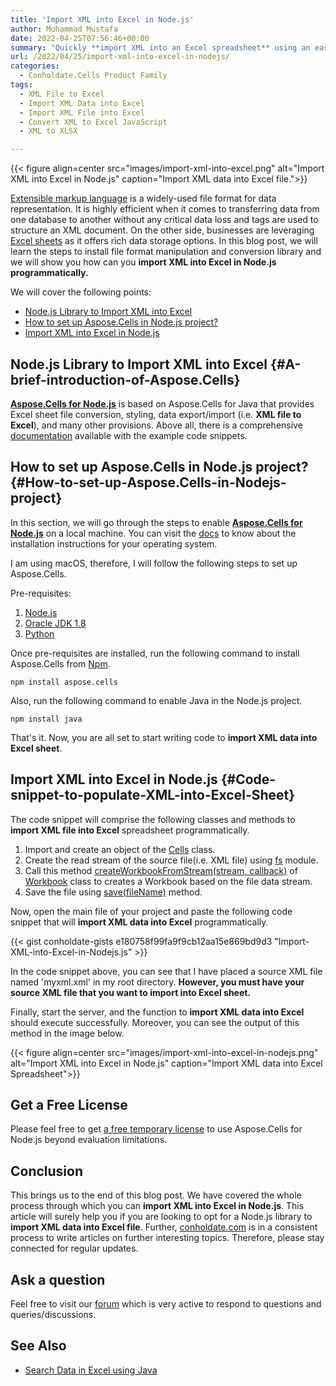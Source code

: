 ```yaml
---
title: 'Import XML into Excel in Node.js'
author: Muhammad Mustafa
date: 2022-04-25T07:56:46+00:00
summary: "Quickly **import XML into an Excel spreadsheet** using an easy-to-install library. Let's learn how can we set up & enable this provision in our Node.js application."
url: /2022/04/25/import-xml-into-excel-in-nodejs/
categories:
  - Conholdate.Cells Product Family
tags:
  - XML File to Excel
  - Import XML Data into Excel
  - Import XML File into Excel
  - Convert XML to Excel JavaScript 
  - XML to XLSX

---
```



{{< figure align=center src="images/import-xml-into-excel.png" alt="Import XML into Excel in Node.js" caption="Import XML data into Excel file.">}}

[Extensible markup language][1] is a widely-used file format for data representation. It is highly efficient when it comes to transferring data from one database to another without any critical data loss and tags are used to structure an XML document. On the other side, businesses are leveraging [Excel sheets][2] as it offers rich data storage options. In this blog post, we will learn the steps to install file format manipulation and conversion library and we will show you how can you **import XML into Excel in Node.js programmatically.**

We will cover the following points:

  * [Node.js Library to Import XML into Excel][3]
  * [How to set up Aspose.Cells in Node.js project?][4]
  * [Import XML into Excel in Node.js][5]

## Node.js Library to Import XML into Excel {#A-brief-introduction-of-Aspose.Cells}


**[Aspose.Cells for Node.js][24]** is based on Aspose.Cells for Java that provides Excel sheet file conversion, styling, data export/import (i.e. **XML file to Excel**), and many other provisions. Above all, there is a comprehensive [documentation][7] available with the example code snippets.

## How to set up Aspose.Cells in Node.js project? {#How-to-set-up-Aspose.Cells-in-Nodejs-project}

In this section, we will go through the steps to enable **[Aspose.Cells for Node.js][24]** on a local machine. You can visit the [docs][8] to know about the installation instructions for your operating system.

I am using macOS, therefore, I will follow the following steps to set up Aspose.Cells.

Pre-requisites:

  1. [Node.js][9]
  2. [Oracle JDK 1.8][10]
  3. [Python][11]

Once pre-requisites are installed, run the following command to install Aspose.Cells from [Npm][12].

```
npm install aspose.cells
```

Also, run the following command to enable Java in the Node.js project.

```
npm install java
```

That's it. Now, you are all set to start writing code to **import XML data into Excel sheet**.

## Import XML into Excel in Node.js {#Code-snippet-to-populate-XML-into-Excel-Sheet}

The code snippet will comprise the following classes and methods to **import XML file into Excel** spreadsheet programmatically.

  1. Import and create an object of the [Cells][13] class.
  2. Create the read stream of the source file(i.e. XML file) using [fs][25] module.
  3. Call this method [createWorkbookFromStream(stream, callback)][15] of [Workbook][14] class to creates a Workbook based on the file data stream.
  4. Save the file using [save(fileName)][16] method.

Now, open the main file of your project and paste the following code snippet that will **import XML data into Excel** programmatically.

{{< gist conholdate-gists e180758f99fa9f9cb12aa15e869bd9d3 "Import-XML-into-Excel-in-Nodejs.js" >}}

In the code snippet above, you can see that I have placed a source XML file named 'myxml.xml' in my root directory. **However, you must have your source XML file that you want to import into Excel sheet.**

Finally, start the server, and the function to **import XML data into Excel** should execute successfully. Moreover, you can see the output of this method in the image below.

{{< figure align=center src="images/import-xml-into-excel-in-nodejs.png" alt="Import XML into Excel in Node.js" caption="Import XML data into Excel Spreadsheet">}}

## Get a Free License

Please feel free to get [a free temporary license][17] to use Aspose.Cells for Node.js beyond evaluation limitations.

## Conclusion

This brings us to the end of this blog post. We have covered the whole process through which you can **import XML into Excel in Node.js**. This article will surely help you if you are looking to opt for a Node.js library to **import XML data into Excel file**. Further, [conholdate.com][20] is in a consistent process to write articles on further interesting topics. Therefore, please stay connected for regular updates.

## Ask a question

Feel free to visit our [forum][18] which is very active to respond to questions and queries/discussions.

## See Also

  * [Search Data in Excel using Java][19]

 [1]: https://docs.fileformat.com/web/xml/
 [2]: https://docs.fileformat.com/spreadsheet/_xlsx/
 [3]: #A-brief-introduction-of-Aspose.Cells
 [4]: #How-to-set-up-Aspose.Cells-in-Nodejs-project
 [5]: #Code-snippet-to-populate-XML-into-Excel-Sheet
 [6]: https://products.aspose.com/cells/family/
 [7]: https://apireference.aspose.com/cells/nodejs=
 [8]: https://docs.aspose.com/cells/nodejsjava/getting-started/
 [9]: https://nodejs.org/en/download/
 [10]: https://www.oracle.com/java/technologies/downloads/
 [11]: https://www.python.org/
 [12]: https://www.npmjs.com/package/aspose.cells
 [13]: https://apireference.aspose.com/cells/nodejs/cells
 [14]: https://apireference.aspose.com/cells/nodejs/Workbook
 [15]: https://apireference.aspose.com/cells/nodejs/Workbook#.createWorkbookFromStream
 [16]: https://apireference.aspose.com/cells/nodejs/Workbook#save
 [17]: https://purchase.conholdate.com/temporary-license
 [18]: https://forum.conholdate.com/
 [19]: https://blog.conholdate.com/2022/02/17/search-data-in-excel-using-java/
 [20]: https://www.conholdate.com/
 [21]: https://products.aspose.com/cells/java/
 [22]: https://products.aspose.com/cells/net/
 [23]: https://products.aspose.com/cells/cpp/
 [24]: https://products.aspose.com/cells/nodejs-java/
 [25]: https://nodejs.dev/learn/the-nodejs-fs-module